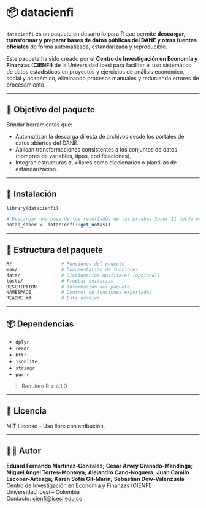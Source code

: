 # 📦 datacienfi

`datacienfi` es un paquete en desarrollo para R que permite **descargar, transformar y preparar bases de datos públicas del DANE y otras fuentes oficiales** de forma automatizada, estandarizada y reproducible.

Este paquete ha sido creado por el **Centro de Investigación en Economía y Finanzas (CIENFI)** de la Universidad Icesi para facilitar el uso sistemático de datos estadísticos en proyectos y ejercicios de análisis económico, social y académico, eliminando procesos manuales y reduciendo errores de procesamiento.

---

## 🎯 Objetivo del paquete

Brindar herramientas que:

- Automatizan la descarga directa de archivos desde los portales de datos abiertos del DANE.
- Aplican transformaciones consistentes a los conjuntos de datos (nombres de variables, tipos, codificaciones).
- Integran estructuras auxiliares como diccionarios o plantillas de estandarización.

---

## 🚀 Instalación

```r
library(datacienfi)

# Descargar una base de los resultados de las pruebas Saber 11 desde el DANE
notas_saber <- datacienfi::get_notas()
```

---

## 📁 Estructura del paquete

```bash
R/                  # Funciones del paquete
man/                # Documentación de funciones
data/               # Diccionarios auxiliares (opcional)
tests/              # Pruebas unitarias
DESCRIPTION         # Información del paquete
NAMESPACE           # Control de funciones exportadas
README.md           # Este archivo
```

---

## 📦 Dependencias

- `dplyr`
- `readr`
- `httr`
- `jsonlite`
- `stringr`
- `purrr`

> Requiere R ≥ 4.1.0

---

## 📄 Licencia

MIT License – Uso libre con atribución.

---

## 👨‍💻 Autor

**Eduard Fernando Martínez-Gonzalez;**
**César Arvey Granado-Mandinga;**
**Miguel Angel Torres-Montoya;**
**Alejandro Cano-Noguera;**
**Juan Camilo Escobar-Arteaga;**
**Karen Sofía Gil-Marin;**
**Sebastian Dow-Valenzuela**  
Centro de Investigación en Economía y Finanzas (CIENFI)  
Universidad Icesi – Colombia  
Contacto: cienfi@icesi.edu.co
